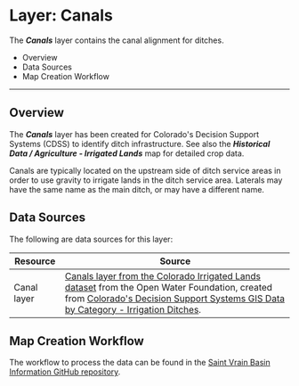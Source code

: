 # Layer: Canals #

The ***Canals*** layer contains the canal alignment for ditches.

*   Overview
*   Data Sources
*   Map Creation Workflow

---

## Overview

The ***Canals*** layer has been created for Colorado's Decision Support Systems (CDSS)
to identify ditch infrastructure.
See also the ***Historical Data / Agriculture - Irrigated Lands*** map for detailed crop data.

Canals are typically located on the upstream side of ditch service areas in order
to use gravity to irrigate lands in the ditch service area.
Laterals may have the same name as the main ditch, or may have a different name.

## Data Sources

The following are data sources for this layer:

| **Resource** | **Source** |
| -- | -- |
| Canal layer | [Canals layer from the Colorado Irrigated Lands dataset](http://data.openwaterfoundation.org/state/co/dwr/irrigated-lands/) from the Open Water Foundation, created from [Colorado's Decision Support Systems GIS Data by Category - Irrigation Ditches](https://www.colorado.gov/pacific/cdss/gis-data-category). |

## Map Creation Workflow

The workflow to process the data can be found in the
[Saint Vrain Basin Information GitHub repository](https://github.com/OpenWaterFoundation/owf-infomapper-saint-vrain/tree/master/workflow/BasinEntities/Agriculture-Ditches).
